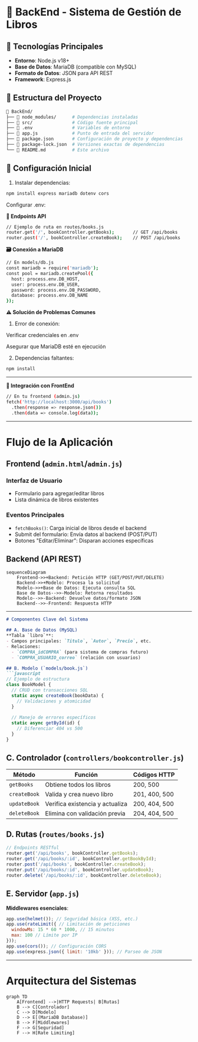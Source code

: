 # **📂 BackEnd - Sistema de Gestión de Libros**  

## **🚀 Tecnologías Principales**
- **Entorno**: Node.js v18+
- **Base de Datos**: MariaDB (compatible con MySQL)
- **Formato de Datos**: JSON para API REST
- **Framework**: Express.js

## **📌 Estructura del Proyecto**
```bash
📁 BackEnd/
├── 📁 node_modules/      # Dependencias instaladas
├── 📁 src/               # Código fuente principal
├── 📄 .env               # Variables de entorno
├── 📄 app.js             # Punto de entrada del servidor
├── 📄 package.json       # Configuración de proyecto y dependencias
├── 📄 package-lock.json  # Versiones exactas de dependencias
└── 📄 README.md          # Este archivo

```

## **🔧 Configuración Inicial**
1. Instalar dependencias:
```bash
npm install express mariadb dotenv cors

```
Configurar .env:

**📡 Endpoints API**
```bash
// Ejemplo de ruta en routes/books.js
router.get('/', bookController.getBooks);       // GET /api/books
router.post('/', bookController.createBook);    // POST /api/books
```
**🗃️ Conexión a MariaDB**
```bash
// En models/db.js
const mariadb = require('mariadb');
const pool = mariadb.createPool({
  host: process.env.DB_HOST,
  user: process.env.DB_USER,
  password: process.env.DB_PASSWORD,
  database: process.env.DB_NAME
});
```
**⚠️ Solución de Problemas Comunes**
1. Error de conexión:

  Verificar credenciales en .env

  Asegurar que MariaDB esté en ejecución

2. Dependencias faltantes:
```bash
npm install
```
---
**🔗 Integración con FrontEnd**
```bash
// En tu frontend (admin.js)
fetch('http://localhost:3000/api/books')
  .then(response => response.json())
  .then(data => console.log(data));
```
---

# Flujo de la Aplicación

## Frontend (`admin.html`/`admin.js`)

### Interfaz de Usuario
- Formulario para agregar/editar libros
- Lista dinámica de libros existentes

### Eventos Principales
- `fetchBooks()`: Carga inicial de libros desde el backend
- Submit del formulario: Envía datos al backend (POST/PUT)
- Botones "Editar/Eliminar": Disparan acciones específicas

## Backend (API REST)

```mermaid
sequenceDiagram
    Frontend->>+Backend: Petición HTTP (GET/POST/PUT/DELETE)
    Backend->>+Modelo: Procesa la solicitud
    Modelo->>+Base de Datos: Ejecuta consulta SQL
    Base de Datos-->>-Modelo: Retorna resultados
    Modelo-->>-Backend: Devuelve datos/formato JSON
    Backend-->>-Frontend: Respuesta HTTP
```
---

```markdown
# Componentes Clave del Sistema

## A. Base de Datos (MySQL)
**Tabla `libro`**:
- Campos principales: `Titulo`, `Autor`, `Precio`, etc.
- Relaciones:
  - `COMPRA_idCOMPRA` (para sistema de compras futuro)
  - `COMPRA_USUARIO_correo` (relación con usuarios)

## B. Modelo (`models/book.js`)
```javascript
// Ejemplo de estructura
class BookModel {
  // CRUD con transacciones SQL
  static async createBook(bookData) {
    // Validaciones y atomicidad
  }
  
  // Manejo de errores específicos
  static async getById(id) {
    // Diferenciar 404 vs 500
  }
}
```

## C. Controlador (`controllers/bookcontroller.js`)
| Método        | Función                          | Códigos HTTP |
|---------------|----------------------------------|--------------|
| `getBooks`    | Obtiene todos los libros         | 200, 500     |
| `createBook`  | Valida y crea nuevo libro        | 201, 400, 500|
| `updateBook`  | Verifica existencia y actualiza  | 200, 404, 500|
| `deleteBook`  | Elimina con validación previa    | 204, 404, 500|

## D. Rutas (`routes/books.js`)
```javascript
// Endpoints RESTful
router.get('/api/books', bookController.getBooks);
router.get('/api/books/:id', bookController.getBookById);
router.post('/api/books', bookController.createBook);
router.put('/api/books/:id', bookController.updateBook);
router.delete('/api/books/:id', bookController.deleteBook);
```

## E. Servidor (`app.js`)
**Middlewares esenciales**:
```javascript
app.use(helmet()); // Seguridad básica (XSS, etc.)
app.use(rateLimit({ // Limitación de peticiones
  windowMs: 15 * 60 * 1000, // 15 minutos
  max: 100 // Límite por IP
}));
app.use(cors()); // Configuración CORS
app.use(express.json({ limit: '10kb' })); // Parseo de JSON
```
---
# Arquitectura del Sistemas
```mermaid
graph TD
    A[Frontend] -->|HTTP Requests| B[Rutas]
    B --> C[Controlador]
    C --> D[Modelo]
    D --> E[(MariaDB Database)]
    B --> F[Middlewares]
    F --> G[Seguridad]
    F --> H[Rate Limiting]
```
